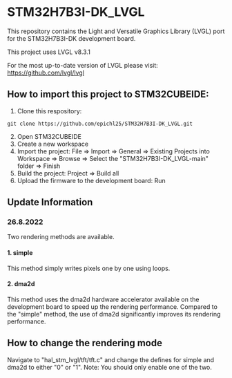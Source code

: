 # STM32H7B3I-DK_LVGL


This repository contains the Light and Versatile Graphics Library (LVGL) port for the STM32H7B3I-DK development board. 

This project uses LVGL v8.3.1

For the most up-to-date version of LVGL please visit: https://github.com/lvgl/lvgl


## How to import this project to STM32CUBEIDE:
1. Clone this respository: 
```
git clone https://github.com/epichl25/STM32H7B3I-DK_LVGL.git
```
2. Open STM32CUBEIDE
3. Create a new workspace
4. Import the project: File => Import => General => Existing Projects into Workspace => Browse => Select the "STM32H7B3I-DK_LVGL-main" folder => Finish
5. Build the project: Project => Build all
6. Upload the firmware to the development board: Run


## Update Information

### 26.8.2022
Two rendering methods are available. 
#### 1. simple 
This method simply writes pixels one by one using loops.

#### 2. dma2d
This method uses the dma2d hardware accelerator available on the development board to speed up the rendering performance. Compared to the "simple" method, the use of dma2d significantly improves its rendering performance.

## How to change the rendering mode
Navigate to "hal_stm_lvgl/tft/tft.c" and change the defines for simple and dma2d to either "0" or "1". 
Note: You should only enable one of the two.
